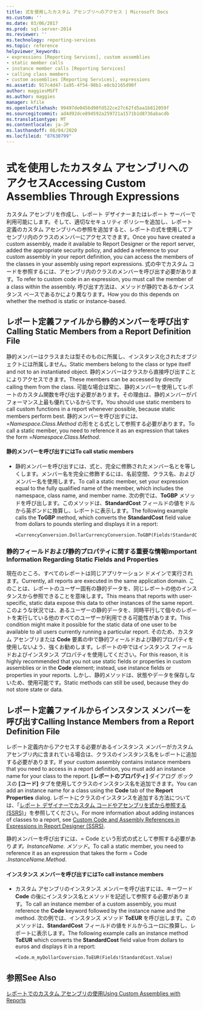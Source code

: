 ```yaml
---
title: 式を使用したカスタム アセンブリへのアクセス | Microsoft Docs
ms.custom: ''
ms.date: 03/06/2017
ms.prod: sql-server-2014
ms.reviewer: ''
ms.technology: reporting-services
ms.topic: reference
helpviewer_keywords:
- expressions [Reporting Services], custom assemblies
- static member calls
- instance member calls [Reporting Services]
- calling class members
- custom assemblies [Reporting Services], expressions
ms.assetid: 917c4d47-1a95-4f54-98b1-e8cb2165d90f
author: maggiesMSFT
ms.author: maggies
manager: kfile
ms.openlocfilehash: 99497de0456d90fd522ce27c62fd5aa1b812059f
ms.sourcegitcommit: ad4d92dce894592a259721a1571b1d8736abacdb
ms.translationtype: MT
ms.contentlocale: ja-JP
ms.lasthandoff: 08/04/2020
ms.locfileid: "87630799"
---
```

# <a name="accessing-custom-assemblies-through-expressions"></a><span data-ttu-id="a33e4-102">式を使用したカスタム アセンブリへのアクセス</span><span class="sxs-lookup"><span data-stu-id="a33e4-102">Accessing Custom Assemblies Through Expressions</span></span>
  <span data-ttu-id="a33e4-103">カスタム アセンブリを作成し、レポート デザイナーまたはレポート サーバーで利用可能にします。そして、適切なセキュリティ ポリシーを追加し、レポート定義のカスタム アセンブリへの参照を追加すると、レポートの式を使用してアセンブリ内のクラスのメンバーにアクセスできます。</span><span class="sxs-lookup"><span data-stu-id="a33e4-103">Once you have created a custom assembly, made it available to Report Designer or the report server, added the appropriate security policy, and added a reference to your custom assembly in your report definition, you can access the members of the classes in your assembly using report expressions.</span></span> <span data-ttu-id="a33e4-104">式の中でカスタム コードを参照するには、アセンブリ内のクラスのメンバーを呼び出す必要があります。</span><span class="sxs-lookup"><span data-stu-id="a33e4-104">To refer to custom code in an expression, you must call the member of a class within the assembly.</span></span> <span data-ttu-id="a33e4-105">呼び出す方法は、メソッドが静的であるかインスタンス ベースであるかにより異なります。</span><span class="sxs-lookup"><span data-stu-id="a33e4-105">How you do this depends on whether the method is static or instance-based.</span></span>  
  
## <a name="calling-static-members-from-a-report-definition-file"></a><span data-ttu-id="a33e4-106">レポート定義ファイルから静的メンバーを呼び出す</span><span class="sxs-lookup"><span data-stu-id="a33e4-106">Calling Static Members from a Report Definition File</span></span>  
 <span data-ttu-id="a33e4-107">静的メンバーはクラスまたは型そのものに所属し、インスタンス化されたオブジェクトには所属しません。</span><span class="sxs-lookup"><span data-stu-id="a33e4-107">Static members belong to the class or type itself and not to an instantiated object.</span></span> <span data-ttu-id="a33e4-108">静的メンバーはクラスから直接呼び出すことによりアクセスできます。</span><span class="sxs-lookup"><span data-stu-id="a33e4-108">These members can be accessed by directly calling them from the class.</span></span> <span data-ttu-id="a33e4-109">可能な場合は常に、静的メンバーを使用してレポートのカスタム関数を呼び出す必要があります。その理由は、静的メンバーがパフォーマンス上最も優れているからです。</span><span class="sxs-lookup"><span data-stu-id="a33e4-109">You should use static members to call custom functions in a report whenever possible, because static members perform best.</span></span> <span data-ttu-id="a33e4-110">静的メンバーを呼び出すには、=*Namespace.Class.Method* の形をとる式として参照する必要があります。</span><span class="sxs-lookup"><span data-stu-id="a33e4-110">To call a static member, you need to reference it as an expression that takes the form =*Namespace.Class.Method*.</span></span>  
  
#### <a name="to-call-static-members"></a><span data-ttu-id="a33e4-111">静的メンバーを呼び出すには</span><span class="sxs-lookup"><span data-stu-id="a33e4-111">To call static members</span></span>  
  
-   <span data-ttu-id="a33e4-112">静的メンバーを呼び出すには、式と、完全に修飾されたメンバー名とを等しくします。メンバー名を完全に修飾するには、名前空間、クラス名、およびメンバー名を使用します。</span><span class="sxs-lookup"><span data-stu-id="a33e4-112">To call a static member, set your expression equal to the fully qualified name of the member, which includes the namespace, class name, and member name.</span></span> <span data-ttu-id="a33e4-113">次の例では、**ToGBP** メソッドを呼び出します。このメソッドは、**StandardCost** フィールドの値をドルから英ポンドに換算し、レポートに表示します。</span><span class="sxs-lookup"><span data-stu-id="a33e4-113">The following example calls the **ToGBP** method, which converts the **StandardCost** field value from dollars to pounds sterling and displays it in a report:</span></span>  
  
    ```  
    =CurrencyConversion.DollarCurrencyConversion.ToGBP(Fields!StandardCost.Value)  
    ```  
  
### <a name="important-information-regarding-static-fields-and-properties"></a><span data-ttu-id="a33e4-114">静的フィールドおよび静的プロパティに関する重要な情報</span><span class="sxs-lookup"><span data-stu-id="a33e4-114">Important Information Regarding Static Fields and Properties</span></span>  
 <span data-ttu-id="a33e4-115">現在のところ、すべてのレポートは同じアプリケーション ドメインで実行されます。</span><span class="sxs-lookup"><span data-stu-id="a33e4-115">Currently, all reports are executed in the same application domain.</span></span> <span data-ttu-id="a33e4-116">このことは、レポートのユーザー固有の静的データを、同じレポートの他のインスタンスから参照できることを意味します。</span><span class="sxs-lookup"><span data-stu-id="a33e4-116">This means that reports with user-specific, static data expose this data to other instances of the same report.</span></span> <span data-ttu-id="a33e4-117">このような状況では、あるユーザーの静的データを、同時平行して個々のレポートを実行している他のすべてのユーザーが利用できる可能性があります。</span><span class="sxs-lookup"><span data-stu-id="a33e4-117">This condition might make it possible for the static data of one user to be available to all users currently running a particular report.</span></span> <span data-ttu-id="a33e4-118">そのため、カスタム アセンブリまたは **Code** 要素の中で静的フィールドおよび静的プロパティを使用しないよう、強くお勧めします。レポートの中ではインスタンス フィールドおよびインスタンス プロパティを使用してください。</span><span class="sxs-lookup"><span data-stu-id="a33e4-118">For this reason, it is highly recommended that you not use static fields or properties in custom assemblies or in the **Code** element; instead, use instance fields or properties in your reports.</span></span> <span data-ttu-id="a33e4-119">しかし、静的メソッドは、状態やデータを保存しないため、使用可能です。</span><span class="sxs-lookup"><span data-stu-id="a33e4-119">Static methods can still be used, because they do not store state or data.</span></span>  
  
## <a name="calling-instance-members-from-a-report-definition-file"></a><span data-ttu-id="a33e4-120">レポート定義ファイルからインスタンス メンバーを呼び出す</span><span class="sxs-lookup"><span data-stu-id="a33e4-120">Calling Instance Members from a Report Definition File</span></span>  
 <span data-ttu-id="a33e4-121">レポート定義内からアクセスする必要があるインスタンス メンバーがカスタム アセンブリ内に含まれている場合は、クラスのインスタンス名をレポートに追加する必要があります。</span><span class="sxs-lookup"><span data-stu-id="a33e4-121">If your custom assembly contains instance members that you need to access in a report definition, you must add an instance name for your class to the report.</span></span> <span data-ttu-id="a33e4-122">**[レポートのプロパティ]** ダイアログ ボックスの **[コード]** タブを使用してクラスのインスタンス名を追加できます。</span><span class="sxs-lookup"><span data-stu-id="a33e4-122">You can add an instance name for a class using the **Code** tab of the **Report Properties** dialog.</span></span> <span data-ttu-id="a33e4-123">レポートにクラスのインスタンスを追加する方法については、「[レポート デザイナーでカスタム コードやアセンブリを式から参照する &#40;SSRS&#41;](../report-design/custom-code-and-assembly-references-in-expressions-in-report-designer-ssrs.md)」を参照してください。</span><span class="sxs-lookup"><span data-stu-id="a33e4-123">For more information about adding instances of classes to a report, see [Custom Code and Assembly References in Expressions in Report Designer &#40;SSRS&#41;](../report-design/custom-code-and-assembly-references-in-expressions-in-report-designer-ssrs.md).</span></span>  
  
 <span data-ttu-id="a33e4-124">静的メンバーを呼び出すには、= Code という形式の式として参照する必要があり*ます。InstanceName. メソッド*。</span><span class="sxs-lookup"><span data-stu-id="a33e4-124">To call a static member, you need to reference it as an expression that takes the form = Code *.InstanceName.Method*.</span></span>  
  
#### <a name="to-call-instance-members"></a><span data-ttu-id="a33e4-125">インスタンス メンバーを呼び出すには</span><span class="sxs-lookup"><span data-stu-id="a33e4-125">To call instance members</span></span>  
  
-   <span data-ttu-id="a33e4-126">カスタム アセンブリのインスタンス メンバーを呼び出すには、キーワード **Code** の後にインスタンス名とメソッドを記述して参照する必要があります。</span><span class="sxs-lookup"><span data-stu-id="a33e4-126">To call an instance member of a custom assembly, you must reference the **Code** keyword followed by the instance name and the method.</span></span> <span data-ttu-id="a33e4-127">次の例では、インスタンス メソッド **ToEUR** を呼び出します。このメソッドは、**StandardCost** フィールドの値をドルからユーロに換算し、レポートに表示します。</span><span class="sxs-lookup"><span data-stu-id="a33e4-127">The following example calls an instance method **ToEUR** which converts the **StandardCost** field value from dollars to euros and displays it in a report:</span></span>  
  
    ```  
    =Code.m_myDollarCoversion.ToEUR(Fields!StandardCost.Value)  
    ```  
  
## <a name="see-also"></a><span data-ttu-id="a33e4-128">参照</span><span class="sxs-lookup"><span data-stu-id="a33e4-128">See Also</span></span>  
 [<span data-ttu-id="a33e4-129">レポートでのカスタム アセンブリの使用</span><span class="sxs-lookup"><span data-stu-id="a33e4-129">Using Custom Assemblies with Reports</span></span>](using-custom-assemblies-with-reports.md)  
  
  
